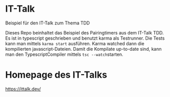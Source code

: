 # IT-Talk
Beispiel für den IT-Talk zum Thema TDD

Dieses Repo beinhaltet das Beispiel des Pairingtimers aus dem IT-Talk TDD. Es ist in typescript geschrieben und benutzt karma als Testrunner. 
Die Tests kann man mittels ```karma start``` ausführen. Karma watched dann die kompilierten javascript-Dateien. Damit die Kompilate up-to-date sind, kann man den TypescriptCompiler mittels ```tsc --watch```starten.

# Homepage des IT-Talks
https://ittalk.dev/


